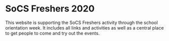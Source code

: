 # SoCS Freshers 2020

This website is supporting the SoCS Freshers activity through the school orientation week. It includes all links and activities as well as a central place to get people to come and try out the events. 





